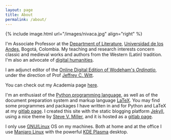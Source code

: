 ```yaml
---
layout: page
title: About
permalink: /about/
---
```


{% include image.html url="/images/nivaca.jpg"  align="right" %}

I'm Associate Professor at the [Department of Literature](http://literatura.uniandes.edu.co/), [Universidad de los Andes](https://uniandes.edu.co/), Bogotá, Colombia. My teaching and research interests concern classic and medieval works and authors from the Western (Latin) tradition. I'm also an advocate of [digital humanities](https://en.wikipedia.org/wiki/Digital_humanities).

I am adjunct editor of the [Online Digital Edition of Wodeham's *Ordinatio*](https://scta.lombardpress.org/#/text?resourceid=http://scta.info/resource/b1-d3-qun), under the direction of Prof [Jeffrey C. Witt](http://jeffreycwitt.com/).

You can check out my Academia page [here](https://uniandes.academia.edu/NicolasVaughan).

I'm an enthusiast of the [Python programming language](https://www.python.org/), as well as of the document preparation system and markup language [LaTeX](https://www.latex-project.org//). You may find some programmes and packages I have written in and for Python and LaTeX at my [gitlab page](https://gitlab.com/nivaca). I created this site with the static blogging platform [Jekyll](http://jekyllrb.com/), using a nice theme by [Steve V. Miller](https://github.com/svmiller), and it is hosted as a [gitlab page](https://gitlab.com/help/user/project/pages/index.md).

I only use [GNU/Linux](https://en.wikipedia.org/wiki/GNU/Linux_naming_controversy) OS on my machines. Both at home and at the office I use [Manjaro Linux](https://manjaro.org) with the powerful [KDE Plasma](https://www.kde.org/plasma-desktop) desktop.
